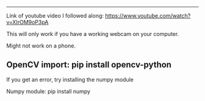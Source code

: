 ---------------------------------------------------------------------------

Link of youtube video I followed along: https://www.youtube.com/watch?v=XIrOM9oP3pA

This will only work if you have a working webcam on your computer.

Might not work on a phone.

OpenCV import: pip install opencv-python
----------------------------------------

If you get an error, try installing the numpy module

Numpy module: pip install numpy


